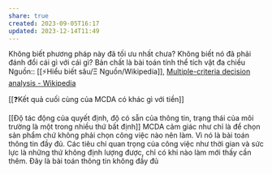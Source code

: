 ```yaml
---
share: true
created: 2023-09-05T16:17
updated: 2023-12-14T11:49
---
```

Không biết phương pháp này đã tối ưu nhất chưa? Không biết nó đã phải đánh đổi cái gì với cái gì?
Bản chất là bài toán tính thể tích vật đa chiều
Nguồn:: [[⚡Hiểu biết sâu/Ξ Nguồn/Wikipedia]], [Multiple-criteria decision analysis - Wikipedia](https://en.wikipedia.org/wiki/Multiple-criteria_decision_analysis)

[[❓Kết quả cuối cùng của MCDA có khác gì với tiền]] 

[[Độ tác động của quyết định, độ có sẵn của thông tin, trạng thái của môi trường là một trong nhiều thứ bất định]]
MCDA cảm giác như chỉ là để chọn sản phẩm chứ không phải chọn công việc nào nên làm. Vì nó là bài toán thông tin đầy đủ. Các tiêu chí quan trọng của công việc như thời gian và sức lực là những thứ không định lượng được, chỉ có khi nào làm mới thấy cần thêm. Đây là bài toán thông tin không đầy đủ
